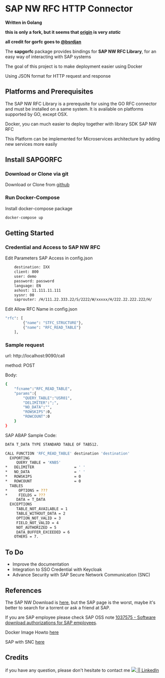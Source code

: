 # SAP NW RFC HTTP Connector 

**Written in Golang**

**this is only a fork, but it seems that [origin](https://github.com/SAP/gorfc) is very *static***  

**all credit for gorfc goes to [@bsrdjan](https://github.com/bsrdjan)**  

The **sapgorfc** package provides bindings for **SAP NW RFC Library**, for an easy way of interacting with SAP systems

The goal of this project is to make deployment easier using Docker

Using JSON format for HTTP request and response

## Platforms and Prerequisites

The SAP NW RFC Library is a prerequsite for using the GO RFC connector and must be installed on a same system. It is available on platforms supported by GO, except OSX.

Docker, you can much easier to deploy together with library SDK SAP NW RFC

This Platform can be implemented for Microservices architecture by adding new services more easily

## Install SAPGORFC
### Download or Clone via git
Download or Clone from [github](https://github.com/trizelka/sapgorfc.git)

### Run Docker-Compose
Install docker-compose package

```bash
docker-compose up
```

## Getting Started
### Credential and Access to SAP NW RFC
Edit Parameters SAP Access in config.json

```bash
    destination: IXX
    client: 800
    user: demo
    password: password
    language: EN
    ashost: 11.111.11.111
    sysnr: 00
    saprouter: /H/111.22.333.22/S/2222/W/xxxxx/H/222.22.222.222/H/
```

Edit Allow RFC Name in config.json

```bash
"rfc": [
		{"name": "STFC_STRUCTURE"},
		{"name": "RFC_READ_TABLE"}
    ],
```

### Sample request
url: http://localhost:9090/call

method: POST

Body:

```bash
{
	"fcname":"RFC_READ_TABLE",
	"params":{
		"QUERY_TABLE":"USR01",
		"DELIMITER":";",
		"NO_DATA":"",
		"ROWSKIPS":0,
		"ROWCOUNT":0
	}
}
```

SAP ABAP Sample Code:

```bash
DATA T_DATA TYPE STANDARD TABLE OF TAB512.

CALL FUNCTION 'RFC_READ_TABLE' destination 'destination'
  EXPORTING
     QUERY_TABLE = 'KNB5'
*   DELIMITER                  = ' '
*   NO_DATA                    = ' '
*   ROWSKIPS                   = 0
*   ROWCOUNT                   = 0
  TABLES
*     OPTIONS = ???
*     FIELDS = ???
     DATA = T_DATA
  EXCEPTIONS
     TABLE_NOT_AVAILABLE = 1
     TABLE_WITHOUT_DATA = 2
     OPTION_NOT_VALID = 3
     FIELD_NOT_VALID = 4
     NOT_AUTHORIZED = 5
     DATA_BUFFER_EXCEEDED = 6
    OTHERS = 7.
```

## To Do
* Improve the documentation
* Integration to SSO Credential with Keycloak
* Advance Security with SAP Secure Network Communication (SNC)

## References
The SAP NW Download is [here](https://launchpad.support.sap.com/#/softwarecenter/template/products/%20_APP=00200682500000001943&_EVENT=DISPHIER&HEADER=Y&FUNCTIONBAR=N&EVENT=TREE&NE=NAVIGATE&ENR=01200314690200010197&V=MAINT&TA=ACTUAL&PAGE=SEARCH), but the SAP page is the worst, maybe it's better to search for a torrent or ask a friend at SAP.

If you are SAP employee please check SAP OSS note [1037575 - Software download authorizations for SAP employees](http://service.sap.com/sap/support/notes/1037575).

Docker Image Howto [here](https://devopscube.com/build-docker-image/)

SAP with SNC [here](https://help.sap.com/docs/SAP_NETWEAVER_750/e73bba71770e4c0ca5fb2a3c17e8e229/2870ca68118047389852ec53f075f76d.html?version=7.5.21&locale=en-US)

## Credits
if you have any question, please don't hesitate to contact me <a href="mailto:trizelka@gmail.com?"><img src="https://img.shields.io/badge/gmail-%23DD0031.svg?&style=for-the-badge&logo=gmail&logoColor=white"/> ||  [LinkedIn](https://id.linkedin.com/in/trisia-juniarto-5abba0a2)